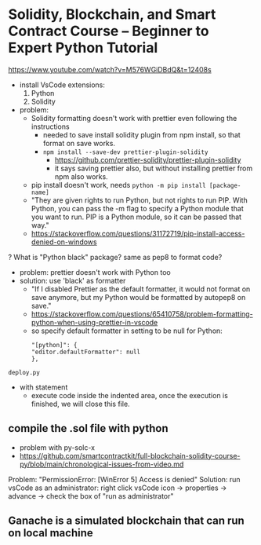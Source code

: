 # Solidity, Blockchain, and Smart Contract Course – Beginner to Expert Python Tutorial
https://www.youtube.com/watch?v=M576WGiDBdQ&t=12408s

- install VsCode extensions:
  1. Python
  2. Solidity
- problem:
  - Solidity formatting doesn't work with prettier even following the instructions
    - needed to save install solidity plugin from npm install, so that format on save works.
    - `npm install --save-dev prettier-plugin-solidity`
      - https://github.com/prettier-solidity/prettier-plugin-solidity
      - it says saving prettier also, but without installing prettier from npm also works.
  - pip install doesn't work, needs `python -m pip install [package-name]`
  - "They are given rights to run Python, but not rights to run PIP. With Python, you can pass the -m flag to specify a Python module that you want to run. PIP is a Python module, so it can be passed that way."
  - https://stackoverflow.com/questions/31172719/pip-install-access-denied-on-windows

? What is "Python black" package? same as pep8 to format code?
- problem: prettier doesn't work with Python too
- solution: use 'black' as formatter
  - "If I disabled Prettier as the default formatter, it would not format on save anymore, but my Python would be formatted by autopep8 on save."
  - https://stackoverflow.com/questions/65410758/problem-formatting-python-when-using-prettier-in-vscode
  - so specify default formatter in setting to be null for Python:
    ```
    "[python]": {
    "editor.defaultFormatter": null
    },
    ```

`deploy.py`
- with statement
  - execute code inside the indented area, once the execution is finished, we will close this file.

## compile the .sol file with python
- problem with py-solc-x
- https://github.com/smartcontractkit/full-blockchain-solidity-course-py/blob/main/chronological-issues-from-video.md

Problem: "PermissionError: [WinError 5] Access is denied"
Solution: run vsCode as an administrator: right click vsCode icon -> properties -> advance -> check the box of "run as administrator"

## Ganache is a simulated blockchain that can run on local machine
